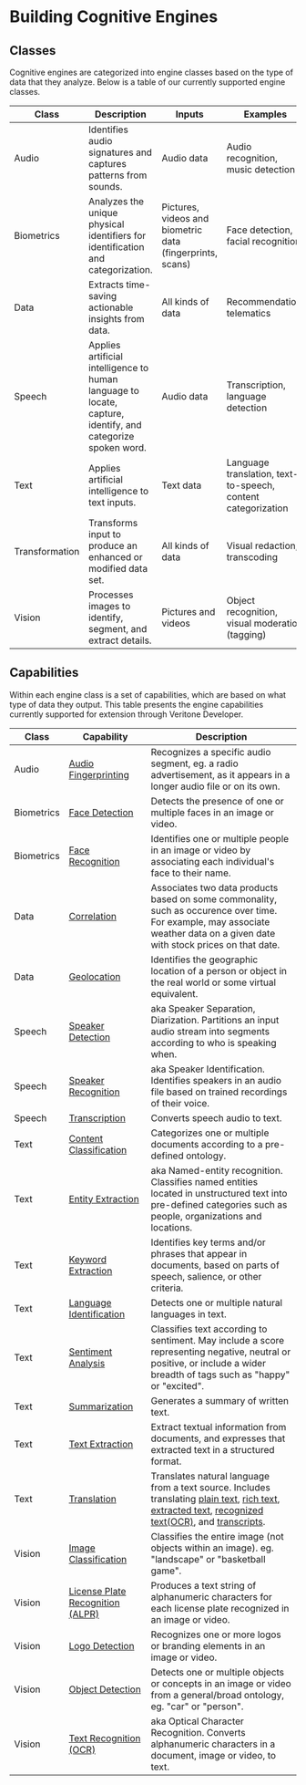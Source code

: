 # Building Cognitive Engines

[](_summary.md ':include')

## Classes

Cognitive engines are categorized into engine classes based on the type of data that they analyze.
Below is a table of our currently supported engine classes.

Class | Description | Inputs | Examples
--- | --- | --- | ---
Audio | Identifies audio signatures and captures patterns from sounds. | Audio data | Audio recognition, music detection
Biometrics | Analyzes the unique physical identifiers for identification and categorization. | Pictures, videos and biometric data (fingerprints, scans) | Face detection, facial recognition
Data | Extracts time-saving actionable insights from data. | All kinds of data | Recommendation, telematics
Speech | Applies artificial intelligence to human language to locate, capture, identify, and categorize spoken word. | Audio data | Transcription, language detection
Text | Applies artificial intelligence to text inputs. | Text data | Language translation, text-to-speech, content categorization
Transformation | Transforms input to produce an enhanced or modified data set.  | All kinds of data | Visual redaction, transcoding
Vision | Processes images to identify, segment, and extract details. | Pictures and videos | Object recognition, visual moderation (tagging)

## Capabilities

Within each engine class is a set of capabilities, which are based on what type of data they output.
This table presents the engine capabilities currently supported for extension through Veritone Developer.

Class | Capability | Description
--- | --- | ---
Audio | [Audio Fingerprinting](/developer/engines/cognitive/audio/audio-fingerprinting/) | Recognizes a specific audio segment, eg. a radio advertisement, as it appears in a longer audio file or on its own.
Biometrics | [Face Detection](/developer/engines/cognitive/biometrics/face-detection/) | Detects the presence of one or multiple faces in an image or video.
Biometrics | [Face Recognition](/developer/engines/cognitive/biometrics/face-recognition/) | Identifies one or multiple people in an image or video by associating each individual's face to their name.
Data | [Correlation](/developer/engines/cognitive/data/correlation/) | Associates two data products based on some commonality, such as occurence over time. For example, may associate weather data on a given date with stock prices on that date.
Data | [Geolocation](/developer/engines/cognitive/data/geolocation/) | Identifies the geographic location of a person or object in the real world or some virtual equivalent.
Speech | [Speaker Detection](/developer/engines/cognitive/speech/speaker-detection/) | aka Speaker Separation, Diarization. Partitions an input audio stream into segments according to who is speaking when.
Speech | [Speaker Recognition](/developer/engines/cognitive/speech/speaker-recognition/) | aka Speaker Identification. Identifies speakers in an audio file based on trained recordings of their voice.
Speech | [Transcription](/developer/engines/cognitive/speech/transcription/) | Converts speech audio to text.
Text | [Content Classification](/developer/engines/cognitive/text/content-classification/) | Categorizes one or multiple documents according to a pre-defined ontology.
Text | [Entity Extraction](/developer/engines/cognitive/text/entity-extraction/) | aka Named-entity recognition. Classifies named entities located in unstructured text into pre-defined categories such as people, organizations and locations.
Text | [Keyword Extraction](/developer/engines/cognitive/text/keyword-extraction/) | Identifies key terms and/or phrases that appear in documents, based on parts of speech, salience, or other criteria.
Text | [Language Identification](/developer/engines/cognitive/text/language-identification/) | Detects one or multiple natural languages in text.
Text | [Sentiment Analysis](/developer/engines/cognitive/text/sentiment/) | Classifies text according to sentiment. May include a score representing negative, neutral or positive, or include a wider breadth of tags such as "happy" or "excited".
Text | [Summarization](/developer/engines/cognitive/text/summarization/) | Generates a summary of written text.
Text | [Text Extraction](/developer/engines/cognitive/text/text-extraction/) | Extract textual information from documents, and expresses that extracted text in a structured format.
Text | [Translation](/developer/engines/cognitive/text/translation/) | Translates natural language from a text source. Includes translating [plain text](/developer/engines/cognitive/text/translation/plain-text/), [rich text](/developer/engines/cognitive/text/translation/rich-text/), [extracted text](/developer/engines/cognitive/text/translation/extracted-text/), [recognized text(OCR)](/developer/engines/cognitive/text/translation/recognized-text/), and [transcripts](/developer/engines/cognitive/text/translation/transcript/).
Vision | [Image Classification](/developer/engines/cognitive/vision/image-classification/) | Classifies the entire image (not objects within an image). eg. "landscape" or "basketball game".
Vision | [License Plate Recognition (ALPR)](/developer/engines/cognitive/vision/license-plate/) | Produces a text string of alphanumeric characters for each license plate recognized in an image or video.
Vision | [Logo Detection](/developer/engines/cognitive/vision/logo-detection/) | Recognizes one or more logos or branding elements in an image or video.
Vision | [Object Detection](/developer/engines/cognitive/vision/object-detection/) | Detects one or multiple objects or concepts in an image or video from a general/broad ontology, eg. "car" or "person".
Vision | [Text Recognition (OCR)](/developer/engines/cognitive/vision/text-recognition/) | aka Optical Character Recognition. Converts alphanumeric characters in a document, image or video, to text.

<!--TODO: Add back in when we have documentation
Audio | Audio Recognition | Recognizes sound segments in an audio file, eg. 'gunshot', 'ad' or 'crying baby'.
Speech | Keyword Spotting | Finds specific words in an audio recording, without producing a transcript.
Speech | Language Identification | Identifies the natural human language(s) spoken in an audio file.
Text | Text-to-Speech | Generates spoken word from text. Configurations may include output voice gender and accent.
Transformation | Orchestration | Arranges and combines various processes in order to optimize output.
Transformation | Transcoding | Converts one input file format to another.
Transformation | [Visual Redaction](/developer/engines/cognitive/transformation/visual-redaction/) | Censors or obscures parts of an image or video, such as an individual's face.
Vision | Color | Recognizes colors in an image or video.
Vision | Scene Break | Segments a video by identifying each instance of a scene change.
Vision | Visual Moderation | Tags an image or video which likely contains explicit content.
-->
